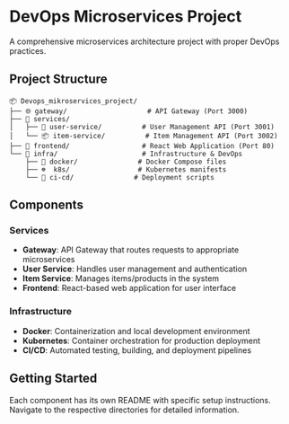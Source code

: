 # DevOps Microservices Project

A comprehensive microservices architecture project with proper DevOps practices.

## Project Structure

```
📦 Devops_mikroservices_project/
├── 🌐 gateway/                    # API Gateway (Port 3000)
├── 🔧 services/
│   ├── 👤 user-service/          # User Management API (Port 3001)
│   └── 📦 item-service/          # Item Management API (Port 3002)
├── 🎨 frontend/                  # React Web Application (Port 80)
└── 🚀 infra/                     # Infrastructure & DevOps
    ├── 🐳 docker/               # Docker Compose files
    ├── ☸️  k8s/                 # Kubernetes manifests
    └── 🔄 ci-cd/               # Deployment scripts
```

## Components

### Services
- **Gateway**: API Gateway that routes requests to appropriate microservices
- **User Service**: Handles user management and authentication
- **Item Service**: Manages items/products in the system
- **Frontend**: React-based web application for user interface

### Infrastructure
- **Docker**: Containerization and local development environment
- **Kubernetes**: Container orchestration for production deployment
- **CI/CD**: Automated testing, building, and deployment pipelines

## Getting Started

Each component has its own README with specific setup instructions. Navigate to the respective directories for detailed information.